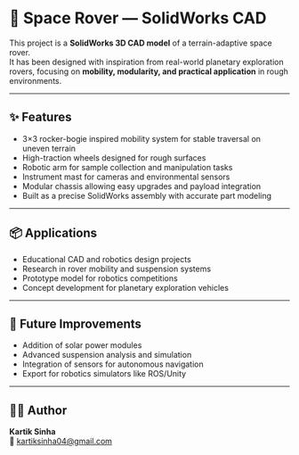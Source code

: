 # 🚀 Space Rover — SolidWorks CAD

This project is a **SolidWorks 3D CAD model** of a terrain-adaptive space rover.  
It has been designed with inspiration from real-world planetary exploration rovers, focusing on **mobility, modularity, and practical application** in rough environments.  

---

## ✨ Features
- 3×3 rocker-bogie inspired mobility system for stable traversal on uneven terrain  
- High-traction wheels designed for rough surfaces  
- Robotic arm for sample collection and manipulation tasks  
- Instrument mast for cameras and environmental sensors  
- Modular chassis allowing easy upgrades and payload integration  
- Built as a precise SolidWorks assembly with accurate part modeling  

---

## 📦 Applications
- Educational CAD and robotics design projects  
- Research in rover mobility and suspension systems  
- Prototype model for robotics competitions  
- Concept development for planetary exploration vehicles  

---

## 🔭 Future Improvements
- Addition of solar power modules  
- Advanced suspension analysis and simulation  
- Integration of sensors for autonomous navigation  
- Export for robotics simulators like ROS/Unity  

---


## 👨‍💻 Author
**Kartik Sinha**  
📧 [kartiksinha04@gmail.com](mailto:kartiksinha04@gmail.com)
